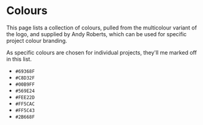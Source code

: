 # Colours

This page lists a collection of colours, pulled from the multicolour variant of the logo, and supplied by Andy Roberts,
which can be used for specific project colour branding.

As specific colours are chosen for individual projects, they'll me marked off in this list.

- `#69368F`
- `#C8D32F`
- `#00B9FF`
- `#569E24`
- `#FEE22D`
- `#FF5CAC`
- `#FF5C43`
- `#2B668F`
